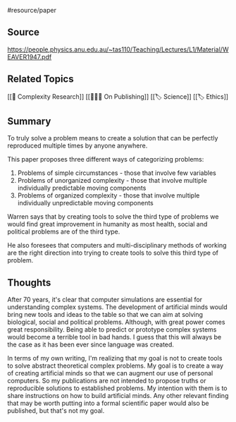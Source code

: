 #resource/paper  

## Source

https://people.physics.anu.edu.au/~tas110/Teaching/Lectures/L1/Material/WEAVER1947.pdf

## Related Topics

[[📝 Complexity Research]]
[[👨🏻‍💻 On Publishing]]
[[🏷 Science]]
[[🏷 Ethics]]

## Summary

To truly solve a problem means to create a solution that can be perfectly reproduced multiple times by anyone anywhere.

This paper proposes three different ways of categorizing problems:

1. Problems of simple circumstances - those that involve few variables
2. Problems of unorganized complexity - those that involve multiple individually predictable moving components
3. Problems of organized complexity - those that involve multiple individually unpredictable moving components

Warren says that by creating tools to solve the third type of problems we would find great improvement in humanity as most health, social and political problems are of the third type.

He also foresees that computers and multi-disciplinary methods of working are the right direction into trying to create tools to solve this third type of problem.

## Thoughts

After 70 years, it's clear that computer simulations are essential for understanding complex systems. The development of artificial minds would bring new tools and ideas to the table so that we can aim at solving biological, social and political problems. Although, with great power comes great responsibility. Being able to predict or prototype complex systems would become a terrible tool in bad hands. I guess that this will always be the case as it has been ever since language was created.

In terms of my own writing, I'm realizing that my goal is not to create tools to solve abstract theoretical complex problems. My goal is to create a way of creating artificial minds so that we can augment our use of personal computers. So my publications are not intended to propose truths or reproducible solutions to established problems. My intention with them is to share instructions on how to build artificial minds. Any other relevant finding that may be worth putting into a formal scientific paper would also be published, but that's not my goal.